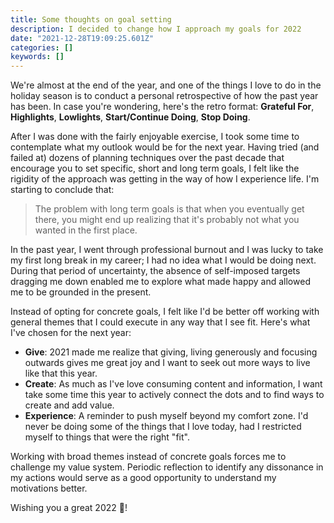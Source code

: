 ```yaml
---
title: Some thoughts on goal setting
description: I decided to change how I approach my goals for 2022
date: "2021-12-28T19:09:25.601Z"
categories: []
keywords: []
---
```


We're almost at the end of the year, and one of the things I love to do in the holiday season is to conduct a personal retrospective of how the past year has been. In case you're wondering, here's the retro format: **Grateful For**, **Highlights**, **Lowlights**, **Start/Continue Doing**, **Stop Doing**.

After I was done with the fairly enjoyable exercise, I took some time to contemplate what my outlook would be for the next year. Having tried (and failed at) dozens of planning techniques over the past decade that encourage you to set specific, short and long term goals, I felt like the rigidity of the approach was getting in the way of how I experience life. I'm starting to conclude that:

> The problem with long term goals is that when you eventually get there, you might end up realizing that it's probably not what you wanted in the first place.

In the past year, I went through professional burnout and I was lucky to take my first long break in my career; I had no idea what I would be doing next. During that period of uncertainty, the absence of self-imposed targets dragging me down enabled me to explore what made happy and allowed me to be grounded in the present.

Instead of opting for concrete goals, I felt like I'd be better off working with general themes that I could execute in any way that I see fit. Here's what I've chosen for the next year:

- **Give**: 2021 made me realize that giving, living generously and focusing outwards gives me great joy and I want to seek out more ways to live like that this year.
- **Create**: As much as I've love consuming content and information, I want take some time this year to actively connect the dots and to find ways to create and add value.
- **Experience**: A reminder to push myself beyond my comfort zone. I'd never be doing some of the things that I love today, had I restricted myself to things that were the right "fit".

Working with broad themes instead of concrete goals forces me to challenge my value system. Periodic reflection to identify any dissonance in my actions would serve as a good opportunity to understand my motivations better.

Wishing you a great 2022 🎉!
